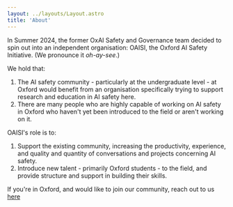 ```yaml
---
layout: ../layouts/Layout.astro
title: 'About'
---
```

In Summer 2024, the former OxAI Safety and Governance team decided to spin out into an independent organisation: OAISI, the Oxford AI Safety Initiative. (We pronounce it *oh-ay-see*.)

We hold that:
1. The AI safety community - particularly at the undergraduate level - at Oxford would benefit from an organisation specifically trying to support research and education in AI safety here.
2. There are many people who are highly capable of working on AI safety in Oxford who haven't yet been introduced to the field or aren't working on it.

OAISI's role is to:
1. Support the existing community, increasing the productivity, experience, and quality and quantity of conversations and projects concerning AI safety.
2. Introduce new talent - primarily Oxford students - to the field, and provide structure and support in building their skills.

If you're in Oxford, and would like to join our community, reach out to us [here](mailto:info@oaisi.org)